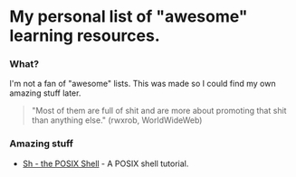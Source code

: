 # My personal list of "awesome" learning resources.

### What?

I'm not a fan of "awesome" lists.
This was made so I could find my own amazing stuff later.

> "Most of them are full of shit and are more about promoting that shit than anything else." (rwxrob,  WorldWideWeb)

### Amazing stuff

* [Sh - the POSIX Shell](https://www.grymoire.com/Unix/Sh.html) - A POSIX shell tutorial.
